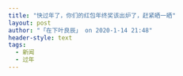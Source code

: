 ```yaml
---
title: "快过年了，你们的红包年终奖该出炉了，赶紧晒一晒"
layout: post
author: "「在下叶良辰」 on 2020-1-14 21:48"
header-style: text
tags:
  - 新闻
  - 过年
---
```


<head></head>
<body>
 <br>
</body>


